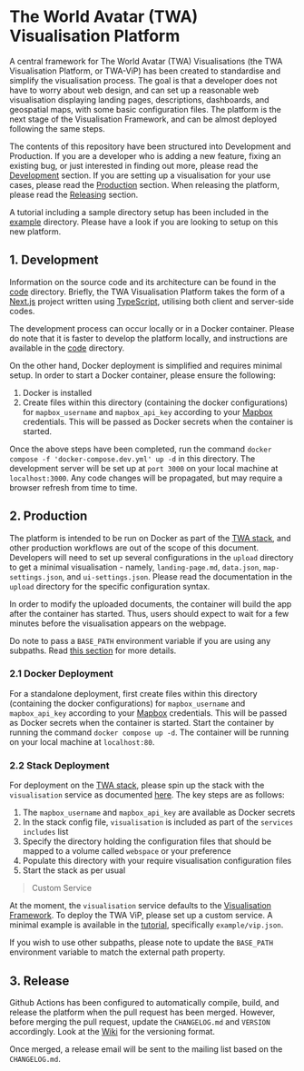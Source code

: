 # The World Avatar (TWA) Visualisation Platform

A central framework for The World Avatar (TWA) Visualisations (the TWA Visualisation Platform, or TWA-ViP) has been created to standardise and simplify the visualisation process. The goal is that a developer does not have to worry about web design, and can set up a reasonable web visualisation displaying landing pages, descriptions, dashboards, and geospatial maps, with some basic configuration files. The platform is the next stage of the Visualisation Framework, and can be almost deployed following the same steps.

The contents of this repository have been structured into Development and Production. If you are a developer who is adding a new feature, fixing an existing bug, or just interested in finding out more, please read the [Development](#1-development) section. If you are setting up a visualisation for your use cases, please read the [Production](#2-production) section. When releasing the platform, please read the [Releasing](#3-release) section.

A tutorial including a sample directory setup has been included in the [example](./example/) directory. Please have a look if you are looking to setup on this new platform.

## 1. Development

Information on the source code and its architecture can be found in the [code](https://github.com/cambridge-cares/TheWorldAvatar/tree/main/web/twa-vis-platform/code) directory. Briefly, the TWA Visualisation Platform takes the form of a [Next.js](https://nextjs.org/) project written using [TypeScript](https://www.typescriptlang.org/), utilising both client and server-side codes.

The development process can occur locally or in a Docker container. Please do note that it is faster to develop the platform locally, and instructions are available in the [code](./code#3-local-development-workflow) directory.

On the other hand, Docker deployment is simplified and requires minimal setup. In order to start a Docker container, please ensure the following:

1. Docker is installed
2. Create files within this directory (containing the docker configurations) for `mapbox_username` and `mapbox_api_key` according to your [Mapbox](https://www.mapbox.com/) credentials. This will be passed as Docker secrets when the container is started.

Once the above steps have been completed, run the command `docker compose -f 'docker-compose.dev.yml' up -d` in this directory. The development server will be set up at `port 3000` on your local machine at `localhost:3000`. Any code changes will be propagated, but may require a browser refresh from time to time.

## 2. Production

The platform is intended to be run on Docker as part of the [TWA stack](https://github.com/cambridge-cares/TheWorldAvatar/tree/main/Deploy/stacks/dynamic/stack-manager), and other production workflows are out of the scope of this document. Developers will need to set up several configurations in the `upload` directory to get a minimal visualisation - namely, `landing-page.md`, `data.json`, `map-settings.json`, and `ui-settings.json`. Please read the documentation in the `upload` directory for the specific configuration syntax.

In order to modify the uploaded documents, the container will build the app after the container has started. Thus, users should expect to wait for a few minutes before the visualisation appears on the webpage.

Do note to pass a `BASE_PATH` environment variable if you are using any subpaths. Read [this section](./code#16-reverse-proxy-urls) for more details.

### 2.1 Docker Deployment

For a standalone deployment, first create files within this directory (containing the docker configurations) for `mapbox_username` and `mapbox_api_key` according to your [Mapbox](https://www.mapbox.com/) credentials. This will be passed as Docker secrets when the container is started. Start the container by running the command `docker compose up -d`. The container will be running on your local machine at `localhost:80`.

### 2.2 Stack Deployment

For deployment on the [TWA stack](https://github.com/cambridge-cares/TheWorldAvatar/tree/main/Deploy/stacks/dynamic/stack-manager), please spin up the stack with the `visualisation` service as documented [here](https://github.com/cambridge-cares/TheWorldAvatar/tree/main/Deploy/stacks/dynamic/stack-manager#example---including-a-visualisation). The key steps are as follows:

1. The `mapbox_username` and `mapbox_api_key` are available as Docker secrets
2. In the stack config file, `visualisation` is included as part of the `services` `includes` list
3. Specify the directory holding the configuration files that should be mapped to a volume called `webspace` or your preference
4. Populate this directory with your require visualisation configuration files
5. Start the stack as per usual

> Custom Service

At the moment, the `visualisation` service defaults to the [Visualisation Framework](https://github.com/cambridge-cares/TheWorldAvatar/tree/main/web/twa-vis-framework). To deploy the TWA ViP, please set up a custom service. A minimal example is available in the [tutorial](./example/), specifically `example/vip.json`.

If you wish to use other subpaths, please note to update the `BASE_PATH` environment variable to match the external path property.

## 3. Release

Github Actions has been configured to automatically compile, build, and release the platform when the pull request has been merged. However, before merging the pull request, update the `CHANGELOG.md` and `VERSION` accordingly. Look at the [Wiki](https://github.com/cambridge-cares/TheWorldAvatar/wiki/Versioning) for the versioning format.

Once merged, a release email will be sent to the mailing list based on the `CHANGELOG.md`.
